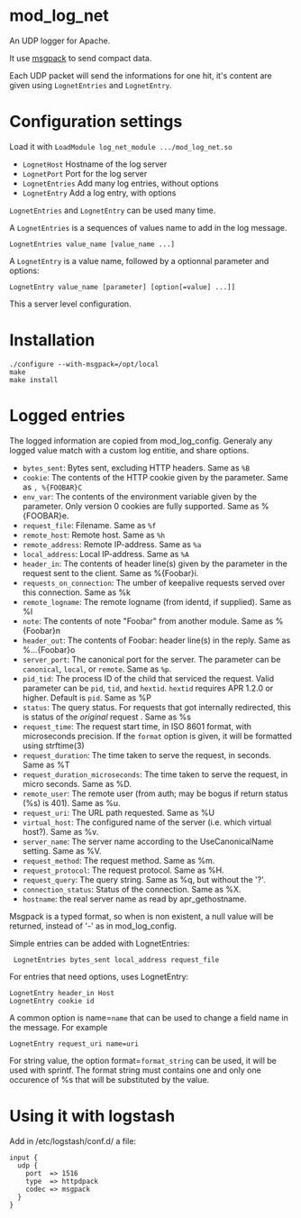 mod_log_net
===========

An UDP logger for Apache.

It use [msgpack](http://msgpack.org) to send compact data.

Each UDP packet will send the informations for one hit, it's content are given using `LognetEntries` and `LognetEntry`.

# Configuration settings

Load it with `LoadModule log_net_module .../mod_log_net.so`

 * `LognetHost` Hostname of the log server
 * `LognetPort` Port for the log server
 * `LognetEntries` Add many log entries, without options
 * `LognetEntry` Add a log entry, with options

`LognetEntries` and `LognetEntry` can be used many time.

A `LognetEntries` is a sequences of values name to add in the log message.

    LognetEntries value_name [value_name ...]

A `LognetEntry` is a value name, followed by a optionnal parameter and options:

    LognetEntry value_name [parameter] [option[=value] ...]]

This a server level configuration.

# Installation

    ./configure --with-msgpack=/opt/local
    make
    make install
    
# Logged entries

The logged information are copied from mod_log_config. Generaly any logged value match with a custom log entitie, and share options.

 * `bytes_sent`: Bytes sent, excluding HTTP headers. Same as `%B`
 * `cookie`:  The contents of the HTTP cookie given by the parameter. Same as `, %{FOOBAR}C`
 * `env_var`: The contents of the environment variable given by the parameter. Only version 0 cookies are fully supported. Same as %{FOOBAR}e.
 * `request_file`: Filename. Same as `%f`
 * `remote_host`: Remote host. Same as `%h`
 * `remote_address`: Remote IP-address. Same as `%a`
 * `local_address`: Local IP-address. Same as `%A`
 * `header_in`: The contents of header line(s) given by the parameter in the request sent to the client. Same as %{Foobar}i.
 * `requests_on_connection`: The umber of keepalive requests served over this connection. Same as %k
 * `remote_logname`: The remote logname (from identd, if supplied). Same as %l
 * `note`:  The contents of note "Foobar" from another module. Same as %{Foobar}n
 * `header_out`:  The contents of Foobar: header line(s) in the reply. Same as %...{Foobar}o
 * `server_port`:  The canonical port for the server. The parameter can be `canonical`, `local`, or `remote`. Same as `%p`.
 * `pid_tid`: The process ID of the child that serviced the request. Valid parameter can be `pid`, `tid`, and `hextid`. `hextid` requires APR 1.2.0 or higher. Default is `pid`. Same as %P
 * `status`: The query status. For requests that got internally redirected, this is status of the *original* request . Same as %s
 * `request_time`: The request start time, in ISO 8601 format, with microseconds precision. If the `format` option is given, it will be formatted using strftime(3)
 * `request_duration`: The time taken to serve the request, in seconds. Same as %T
 * `request_duration_microseconds`:  The time taken to serve the request, in micro seconds. Same as %D.
 * `remote_user`: The remote user (from auth; may be bogus if return status (%s) is 401). Same as %u.
 * `request_uri`: The URL path requested. Same as %U
 * `virtual_host`: The configured name of the server (i.e. which virtual host?). Same as %v.
 * `server_name`: The server name according to the UseCanonicalName setting. Same as %V.
 * `request_method`: The request method. Same as %m.
 * `request_protocol`: The request protocol. Same as %H.
 * `request_query`: The query string. Same as %q, but without the '?'.
 * `connection_status`:  Status of the connection. Same as %X.
 * `hostname`:  the real server name as read by apr_gethostname.

Msgpack is a typed format, so when is non existent, a null value will be returned, instead of '-' as in mod_log_config.

Simple entries can be added with LognetEntries:

     LognetEntries bytes_sent local_address request_file

For entries that need options, uses LognetEntry:

    LognetEntry header_in Host
    LognetEntry cookie id

A common option is name=`name` that can be used to change a field name in the message. For example

    LognetEntry request_uri name=uri

For string value, the option format=`format_string` can be used, it will be used with sprintf. The format string must contains one and only one occurence of %s that will be substituted by the value. 

# Using it with logstash

Add in /etc/logstash/conf.d/ a file:

    input {
      udp {
        port  => 1516
        type  => httpdpack
        codec => msgpack
      }
    }
    